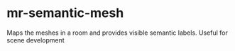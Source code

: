 # mr-semantic-mesh
Maps the meshes in a room and provides visible semantic labels. Useful for scene development 
